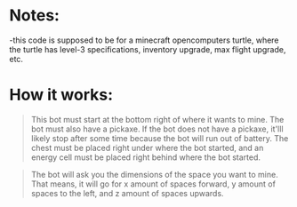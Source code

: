 # Notes:

-this code is supposed to be for a minecraft opencomputers turtle, where the turtle has level-3 specifications, inventory upgrade, max flight upgrade, etc.

# How it works:

>This bot must start at the bottom right of where it wants to mine. The bot must also have a pickaxe. If the bot does not have a pickaxe, it'lll likely stop after some time because the bot will run out of battery. The chest must be placed right under where the bot started, and an energy cell must be placed right behind where the bot started.

>The bot will ask you the dimensions of the space you want to mine. That means, it will go for x amount of spaces forward, y amount of spaces to the left, and z amount of spaces upwards.
